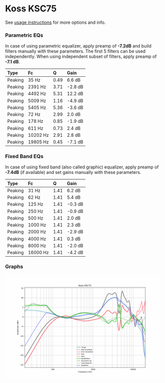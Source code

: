 # Koss KSC75
See [usage instructions](https://github.com/jaakkopasanen/AutoEq#usage) for more options and info.

### Parametric EQs
In case of using parametric equalizer, apply preamp of **-7.2dB** and build filters manually
with these parameters. The first 5 filters can be used independently.
When using independent subset of filters, apply preamp of **-7.1 dB**.

| Type    | Fc       |    Q | Gain    |
|:--------|:---------|:-----|:--------|
| Peaking | 35 Hz    | 0.49 | 6.6 dB  |
| Peaking | 2391 Hz  | 3.71 | -2.8 dB |
| Peaking | 4492 Hz  | 5.31 | 12.2 dB |
| Peaking | 5009 Hz  | 1.16 | -4.9 dB |
| Peaking | 5405 Hz  | 5.36 | -3.6 dB |
| Peaking | 72 Hz    | 2.99 | 2.0 dB  |
| Peaking | 178 Hz   | 0.85 | -1.9 dB |
| Peaking | 611 Hz   | 0.73 | 2.4 dB  |
| Peaking | 10202 Hz | 2.91 | 2.8 dB  |
| Peaking | 19805 Hz | 0.45 | -7.1 dB |

### Fixed Band EQs
In case of using fixed band (also called graphic) equalizer, apply preamp of **-7.4dB**
(if available) and set gains manually with these parameters.

| Type    | Fc       |    Q | Gain    |
|:--------|:---------|:-----|:--------|
| Peaking | 31 Hz    | 1.41 | 6.2 dB  |
| Peaking | 62 Hz    | 1.41 | 5.4 dB  |
| Peaking | 125 Hz   | 1.41 | -0.3 dB |
| Peaking | 250 Hz   | 1.41 | -0.9 dB |
| Peaking | 500 Hz   | 1.41 | 2.0 dB  |
| Peaking | 1000 Hz  | 1.41 | 2.3 dB  |
| Peaking | 2000 Hz  | 1.41 | -2.9 dB |
| Peaking | 4000 Hz  | 1.41 | 0.3 dB  |
| Peaking | 8000 Hz  | 1.41 | -2.0 dB |
| Peaking | 16000 Hz | 1.41 | -4.2 dB |

### Graphs
![](./Koss%20KSC75.png)